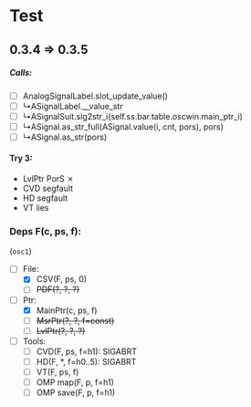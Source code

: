 # Test
## 0.3.4 => 0.3.5

##### Calls:
- [ ] AnalogSignalLabel.slot_update_value()
- [ ] &rdsh;ASignalLabel.__value_str
- [ ] &rdsh;ASignalSuit.sig2str_i(self.ss.bar.table.oscwin.main_ptr_i)
- [ ] &rdsh;ASignal.as_str_full(ASignal.value(i, cnt, pors), pors)
- [ ] &rdsh;ASignal.as_str(pors)

#### Try 3:
- LvlPtr PorS &cross;
- CVD segfault
- HD segfault
- VT lies

### Deps F(c, ps, f):

(`osc1`)

- [ ] File:
  + [x] CSV(F, ps, 0)
  + [ ] ~~PDF(?, ?, ?)~~
- [ ] Ptr:
  + [x] MainPtr(c, ps, f)
  + [ ] ~~MsrPtr(?, ?, f=const)~~
  + [ ] ~~LvlPtr(?, ?, ?)~~
- [ ] Tools:
  + [ ] CVD(F, ps, f=h1): SIGABRT
  + [ ] HD(F, *, f=h0..5): SIGABRT
  + [ ] VT(F, ps, f)
  + [ ] OMP map(F, p, f=h1)
  + [ ] OMP save(F, p, f=h1)
